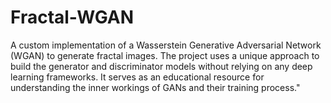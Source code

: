 # Fractal-WGAN
A custom implementation of a Wasserstein Generative Adversarial Network (WGAN) to generate fractal images. The project uses a unique approach to build the generator and discriminator models without relying on any deep learning frameworks. It serves as an educational resource for understanding the inner workings of GANs and their training process."
